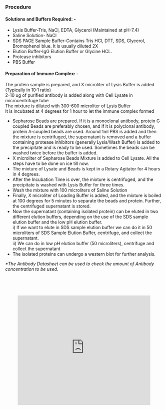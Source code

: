 ### Procedure

#### Solutions and Buffers Required: -

* Lysis Buffer-Tris, NaCl, EDTA, Glycerol (Maintained at pH-7.4)
* Saline Solution- NaCl
* SDS PAGE Sample Buffer-Contains Tris HCl, DTT, SDS, Glycerol, Bromophenol blue. It is usually diluted 2X
* Elution Buffer-IgG Elution Buffer or Glycine HCL.
* Protease inhibitors
* PBS Buffer

#### Preparation of Immune Complex: -

The protein sample is prepared, and X microliter of Lysis Buffer is added (Typically in 10:1 ratio)<br>
2-10 ug of purified antibody is added along with Cell Lysate in microcentrifuge tube<br>
The mixture is diluted with 300-600 microliter of Lysis Buffer<br>
It is incubated at 4 degrees for 1 hour to let the immune complex formed<br>

* Sepharose Beads are prepared. If it is a monoclonal antibody, protein G coupled Beads are preferably chosen, and if it is polyclonal antibody, protein A-coupled beads are used. Around 1ml PBS is added and then the mixture is centrifuged, the supernatant is removed and a buffer containing protease inhibitors (generally Lysis/Wash Buffer) is added to the precipitate and is ready to be used. Sometimes the beads can be washed twice before the buffer is added.<br>
* X microliter of Sepharose Beads Mixture is added to Cell Lysate. All the steps have to be done on ice till now.<br>
* The mixture of Lysate and Beads is kept in a Rotary Agitator for 4 hours in 4 degrees.<br>
* After the Incubation Time is over, the mixture is centrifuged, and the precipitate is washed with Lysis Buffer for three times.<br>
* Wash the mixture with 100 microliters of Saline Solution<br>
* Finally, X microliter of Loading Buffer is added, and the mixture is boiled at 100 degrees for 5 minutes to separate the beads and protein. Further, the centrifuged supernatant is stored.<br>
* Now the supernatant (containing isolated protein) can be eluted in two different elution buffers, depending on the use of the SDS sample elution buffer and the low pH elution buffer.<br>
    i) If we want to elute in SDS sample elution buffer we can do it in 50 microliters of SDS Sample Elution Buffer, centrifuge, and collect the supernatant.<br>
    ii) We can do in low pH elution buffer (50 microliters), centrifuge and collect the supernatant<br>
* The isolated proteins can undergo a western blot for further analysis.<br>

<i>*The Antibody Datasheet can be used to check the amount of Antibody concentration to be used.</i>

<br><br>
<div style="display: flex; justify-content: center; align-items: center;">
  <figure class="video_container" style="width: 600px; height: 350px;">
    <iframe style="width: 100%; height: 100%;" src="https://www.youtube.com/embed/videoseries?si=nIh85OYNOJqI8bLR&amp;list=PLTkVi3dAX_-_iUVu9IZoy_ns8dcO1xqeK" title="YouTube video player" frameborder="0" allow="accelerometer; autoplay; clipboard-write; encrypted-media; gyroscope; picture-in-picture; web-share" referrerpolicy="strict-origin-when-cross-origin" allowfullscreen></iframe>
  </figure>
</div>
